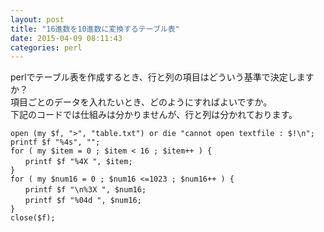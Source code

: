 ```yaml
---
layout: post
title: "16進数を10進数に変換するテーブル表"
date: 2015-04-09 08:11:43
categories: perl
---
```

<p>perlでテーブル表を作成するとき、行と列の項目はどういう基準で決定しますか？<br>
項目ごとのデータを入れたいとき、どのようにすればよいですか。<br>
下記のコードでは仕組みは分かりませんが、行と列は分かれております。</p>

<pre><code>open (my $f, "&gt;", "table.txt") or die "cannot open textfile : $!\n";
printf $f "%4s", "";
for ( my $item = 0 ; $item &lt; 16 ; $item++ ) {
　　printf $f "%4X ", $item;
}
for ( my $num16 = 0 ; $num16 &lt;=1023 ; $num16++ ) {
　　printf $f "\n%3X ", $num16;
　　printf $f "%04d ", $num16;
}
close($f);
</code></pre>
